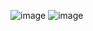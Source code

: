 ![image](https://github.com/user-attachments/assets/ab6ff4e8-02df-4080-b092-cedf435fbd7c)
![image](https://github.com/user-attachments/assets/9342f90b-58be-4728-89c2-3ac943fe7772)


